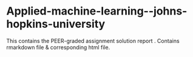 # Applied-machine-learning--johns-hopkins-university
This contains the PEER-graded assignment solution report . Contains  rmarkdown file &amp; corresponding html file.
